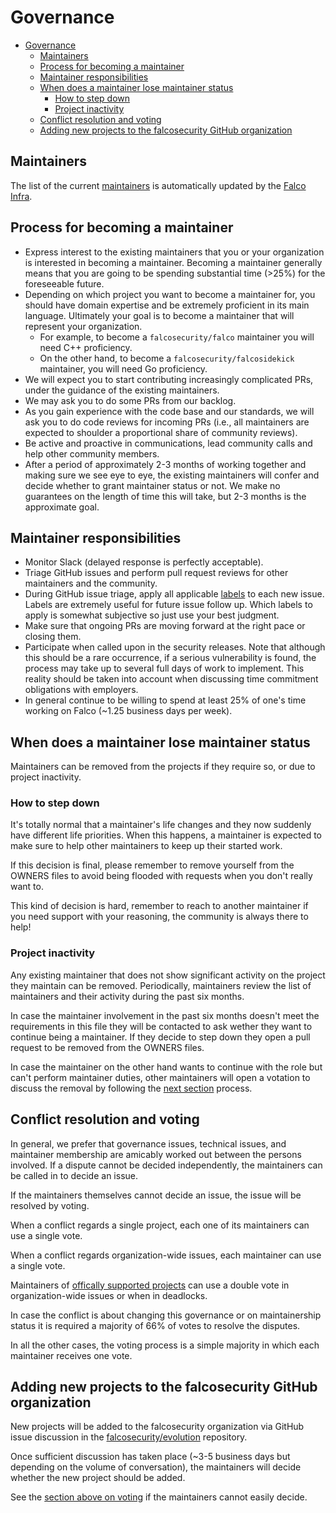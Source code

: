 # Governance

* [Governance](#governance)
  * [Maintainers](#maintainers)
  * [Process for becoming a maintainer](#process-for-becoming-a-maintainer)
  * [Maintainer responsibilities](#maintainer-responsibilities)
  * [When does a maintainer lose maintainer status](#when-does-a-maintainer-lose-maintainer-status)
    * [How to step down](#how-to-step-down)
    * [Project inactivity](#project-inactivity)
  * [Conflict resolution and voting](#conflict-resolution-and-voting)
  * [Adding new projects to the falcosecurity GitHub organization](#adding-new-projects-to-the-falcosecurity-github-organization)

## Maintainers

The list of the current [maintainers](./maintainers.yaml) is automatically updated by the [Falco Infra](https://github.com/falcosecurity/test-infra).

## Process for becoming a maintainer

* Express interest to the existing maintainers that you or your organization is interested in becoming a
  maintainer. Becoming a maintainer generally means that you are going to be spending substantial
  time (>25%) for the foreseeable future.
* Depending on which project you want to become a maintainer for, you should have domain expertise and be extremely
  proficient in its main language. Ultimately your goal is to become a maintainer that will represent your
  organization.
  * For example, to become a `falcosecurity/falco` maintainer you will need C++ proficiency.
  * On the other hand, to become a `falcosecurity/falcosidekick` maintainer, you will need Go proficiency.
* We will expect you to start contributing increasingly complicated PRs, under the guidance
  of the existing maintainers.
* We may ask you to do some PRs from our backlog.
* As you gain experience with the code base and our standards, we will ask you to do code reviews
  for incoming PRs (i.e., all maintainers are expected to shoulder a proportional share of
  community reviews).
* Be active and proactive in communications, lead community calls and help other community members.
* After a period of approximately 2-3 months of working together and making sure we see eye to eye,
  the existing maintainers will confer and decide whether to grant maintainer status or not.
  We make no guarantees on the length of time this will take, but 2-3 months is the approximate
  goal.

## Maintainer responsibilities

* Monitor Slack (delayed response is perfectly acceptable).
* Triage GitHub issues and perform pull request reviews for other maintainers and the community.
* During GitHub issue triage, apply all applicable [labels](https://github.com/falcosecurity/falco/labels)
  to each new issue. Labels are extremely useful for future issue follow up. Which labels to apply
  is somewhat subjective so just use your best judgment.
* Make sure that ongoing PRs are moving forward at the right pace or closing them.
* Participate when called upon in the security releases. Note that although this should be a rare
  occurrence, if a serious vulnerability is found, the process may take up to several full days of
  work to implement. This reality should be taken into account when discussing time commitment
  obligations with employers.
* In general continue to be willing to spend at least 25% of one's time working on Falco (~1.25
  business days per week).

## When does a maintainer lose maintainer status

Maintainers can be removed from the projects if they require so, or due to project inactivity.

### How to step down

It's totally normal that a maintainer's life changes and they now suddenly have different life priorities.
When this happens, a maintainer is expected to make sure to help other maintainers to keep up their started work.

If this decision is final, please remember to remove yourself from the OWNERS files to avoid being flooded with requests
when you don't really want to.

This kind of decision is hard, remember to reach to another maintainer if you need support with your reasoning, the community
is always there to help!

### Project inactivity

Any existing maintainer that does not show significant activity on the project they maintain can be removed.
Periodically, maintainers review the list of maintainers and their activity during the past six months.

In case the maintainer involvement in the past six months doesn't meet the requirements in this file they will be contacted
to ask wether they want to continue being a maintainer. If they decide to step down they open a pull request to be removed
from the OWNERS files.

In case the maintainer on the other hand wants to continue with the role but can't perform maintainer duties, other maintainers
will open a votation to discuss the removal by following the [next section](#conflict-resolution-and-voting) process.

## Conflict resolution and voting

In general, we prefer that governance issues, technical issues, and maintainer membership are amicably worked out
between the persons involved. If a dispute cannot be decided independently, the maintainers can be
called in to decide an issue.

If the maintainers themselves cannot decide an issue, the issue will be resolved by voting.

When a conflict regards a single project, each one of its maintainers can use a single vote.

When a conflict regards organization-wide issues, each maintainer can use a single vote.

Maintainers of [offically supported projects](https://github.com/falcosecurity/evolution#official-support) can use a double vote
in organization-wide issues or when in deadlocks.

In case the conflict is about changing this governance or on maintainership status it is required a majority of 66% of votes
to resolve the disputes.

In all the other cases, the voting process is a simple majority in which each maintainer receives one vote.

## Adding new projects to the falcosecurity GitHub organization

New projects will be added to the falcosecurity organization via GitHub issue discussion in the
[falcosecurity/evolution](https://github.com/falcosecurity/evolution) repository.

Once sufficient discussion has taken place (~3-5 business days but depending on the volume of conversation), the maintainers will
decide whether the new project should be added.

See the [section above on voting](#conflict-resolution-and-voting) if the maintainers cannot easily decide.
